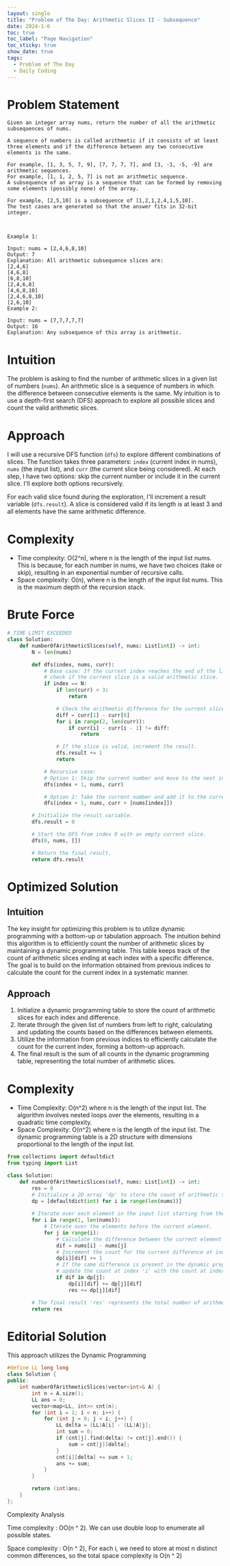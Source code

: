 ```yaml
---
layout: single
title: "Problem of The Day: Arithmetic Slices II - Subsequence"
date: 2024-1-6
toc: true
toc_label: "Page Navigation"
toc_sticky: true
show_date: true
tags:
  - Problem of The Day
  - Daily Coding
---
```

# Problem Statement
```
Given an integer array nums, return the number of all the arithmetic subsequences of nums.

A sequence of numbers is called arithmetic if it consists of at least three elements and if the difference between any two consecutive elements is the same.

For example, [1, 3, 5, 7, 9], [7, 7, 7, 7], and [3, -1, -5, -9] are arithmetic sequences.
For example, [1, 1, 2, 5, 7] is not an arithmetic sequence.
A subsequence of an array is a sequence that can be formed by removing some elements (possibly none) of the array.

For example, [2,5,10] is a subsequence of [1,2,1,2,4,1,5,10].
The test cases are generated so that the answer fits in 32-bit integer.

 

Example 1:

Input: nums = [2,4,6,8,10]
Output: 7
Explanation: All arithmetic subsequence slices are:
[2,4,6]
[4,6,8]
[6,8,10]
[2,4,6,8]
[4,6,8,10]
[2,4,6,8,10]
[2,6,10]
Example 2:

Input: nums = [7,7,7,7,7]
Output: 16
Explanation: Any subsequence of this array is arithmetic.
```

# Intuition
The problem is asking to find the number of arithmetic slices in a given list of numbers (`nums`). An arithmetic slice is a sequence of numbers in which the difference between consecutive elements is the same. My intuition is to use a depth-first search (DFS) approach to explore all possible slices and count the valid arithmetic slices.

# Approach
I will use a recursive DFS function (`dfs`) to explore different combinations of slices. The function takes three parameters: `index` (current index in nums), `nums` (the input list), and `curr` (the current slice being considered). At each step, I have two options: skip the current number or include it in the current slice. I'll explore both options recursively.

For each valid slice found during the exploration, I'll increment a result variable (`dfs.result`). A slice is considered valid if its length is at least 3 and all elements have the same arithmetic difference.

# Complexity
- Time complexity: O(2^n), where n is the length of the input list nums. This is because, for each number in nums, we have two choices (take or skip), resulting in an exponential number of recursive calls.
- Space complexity: O(n), where n is the length of the input list nums. This is the maximum depth of the recursion stack.

# Brute Force
```python
# TIME LIMIT EXCEEDED
class Solution:
    def numberOfArithmeticSlices(self, nums: List[int]) -> int:
        N = len(nums)

        def dfs(index, nums, curr):
            # Base case: If the current index reaches the end of the list,
            # check if the current slice is a valid arithmetic slice.
            if index == N:
                if len(curr) < 3:
                    return

                # Check the arithmetic difference for the current slice.
                diff = curr[1] - curr[0]
                for i in range(2, len(curr)):
                    if curr[i] - curr[i - 1] != diff:
                        return

                # If the slice is valid, increment the result.
                dfs.result += 1
                return

            # Recursive case:
            # Option 1: Skip the current number and move to the next index.
            dfs(index + 1, nums, curr)

            # Option 2: Take the current number and add it to the current slice.
            dfs(index + 1, nums, curr + [nums[index]])

        # Initialize the result variable.
        dfs.result = 0

        # Start the DFS from index 0 with an empty current slice.
        dfs(0, nums, [])

        # Return the final result.
        return dfs.result
```

# Optimized Solution
## Intuition
The key insight for optimizing this problem is to utilize dynamic programming with a bottom-up or tabulation approach. The intuition behind this algorithm is to efficiently count the number of arithmetic slices by maintaining a dynamic programming table. This table keeps track of the count of arithmetic slices ending at each index with a specific difference. The goal is to build on the information obtained from previous indices to calculate the count for the current index in a systematic manner.

## Approach
1. Initialize a dynamic programming table to store the count of arithmetic slices for each index and difference.
2. Iterate through the given list of numbers from left to right, calculating and updating the counts based on the differences between elements.
3. Utilize the information from previous indices to efficiently calculate the count for the current index, forming a bottom-up approach.
4. The final result is the sum of all counts in the dynamic programming table, representing the total number of arithmetic slices.

# Complexity
- Time Complexity: O(n^2) where n is the length of the input list. The algorithm involves nested loops over the elements, resulting in a quadratic time complexity.
- Space Complexity: O(n^2) where n is the length of the input list. The dynamic programming table is a 2D structure with dimensions proportional to the length of the input list.

```python
from collections import defaultdict
from typing import List

class Solution:
    def numberOfArithmeticSlices(self, nums: List[int]) -> int:
        res = 0
        # Initialize a 2D array 'dp' to store the count of arithmetic slices with different differences.
        dp = [defaultdict(int) for i in range(len(nums))]
		
        # Iterate over each element in the input list starting from the second element.
        for i in range(1, len(nums)):
            # Iterate over the elements before the current element.
            for j in range(i):
                # Calculate the difference between the current element and the previous element.
                dif = nums[i] - nums[j]
                # Increment the count for the current difference at index 'i'.
                dp[i][dif] += 1
                # If the same difference is present in the dynamic programming table at index 'j',
                # update the count at index 'i' with the count at index 'j' and add it to the result.
                if dif in dp[j]:
                    dp[i][dif] += dp[j][dif]
                    res += dp[j][dif]

        # The final result 'res' represents the total number of arithmetic slices.
        return res
```

# Editorial Solution
This approach utilizes the Dynamic Programming
```cpp
#define LL long long
class Solution {
public:
    int numberOfArithmeticSlices(vector<int>& A) {
        int n = A.size();
        LL ans = 0;
        vector<map<LL, int>> cnt(n);
        for (int i = 1; i < n; i++) {
            for (int j = 0; j < i; j++) {
                LL delta = (LL)A[i] - (LL)A[j];
                int sum = 0;
                if (cnt[j].find(delta) != cnt[j].end()) {
                    sum = cnt[j][delta];
                }
                cnt[i][delta] += sum + 1;
                ans += sum;
            }
        }

        return (int)ans;
    }
};
```
Complexity Analysis

Time complexity : OO(n ^ 2). We can use double loop to enumerate all possible states.

Space complexity : O(n ^ 2), For each i, we need to store at most n distinct common differences, so the total space complexity is O(n ^ 2)